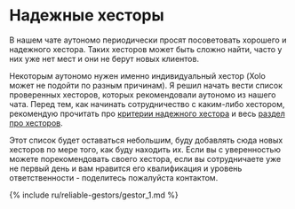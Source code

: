 # Надежные хесторы

В нашем чате аутономо периодически просят посоветовать хорошего и надежного хестора. Таких хесторов может быть
сложно найти, часто у них уже нет мест и они не берут новых клиентов.

Некоторым аутономо нужен именно индивидуальный хестор (Xolo может не подойти по разным причинам). Я решил начать
вести список проверенных хесторов, которых рекомендовали аутономо из нашего чата. Перед тем, как начинать
сотрудничество с каким-либо хестором, рекомендую прочитать про [критерии надежного хестора](#критерии-надежного-хестора)
и весь [раздел про хесторов](#хестор).

Этот список будет оставаться небольшим, буду добавлять сюда новых хесторов по мере того, как буду находить их. Если вы с
уверенностью можете порекомендовать своего хестора, если вы сотрудничаете уже не первый день и вам нравится его
квалификация и уровень ответственности - поделитесь пожалуйста контактом.

{% include ru/reliable-gestors/gestor_1.md %}
